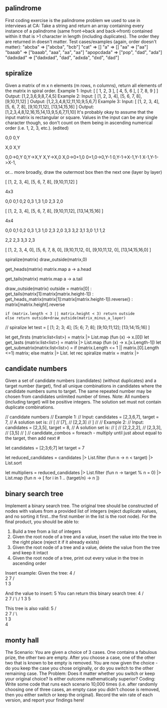 ## palindrome
  First coding exercise is the palindrome problem we used to use in interviews at CA:
  Take a string and return an array containing every instance of a palindrome (same front->back and back->front) contained within it that is >1 character in length (including duplicates). The order they are returned in doesn't matter.
  Test cases/examples (again, order doesn't matter):
  "abcba" => ["abcba", "bcb"]
  "cat" => []
  "a" => []
  "aa" => ["aa"]
  "baaab" => ["baaab", "aaa", "aa", "aa"]
  "apopcdada" => ["pop", "dad", "ada"]
  "dadxdad" => ["dadxdad", "dad", "adxda", "dxd", "dad"]


## spiralize
  Given a matrix of m x n elements (m rows, n columns), return all elements of the matrix in spiral order.
  Example 1:
  Input:
  [
  [ 1, 2, 3 ],
  [ 4, 5, 6 ],
  [ 7, 8, 9 ]
  ]
  Output: [1,2,3,6,9,8,7,4,5]
  Example 2:
  Input:
  [
    [1, 2, 3, 4],
    [5, 6, 7, 8],
    [9,10,11,12]
  ]
  Output: [1,2,3,4,8,12,11,10,9,5,6,7]
  Example 3:
  Input:
  [
    [1, 2, 3, 4],
    [5, 6, 7, 8],
    [9,10,11,12],
    [13,14,15,16]
  ]
  Output: [1,2,3,4,8,12,16,15,14,13,9,5,6,7,11,10]
  It's probably okay to assume that the input matrix is rectangular or square. Values in the input can be any single character though, so don't count on them being in ascending numerical order (i.e. 1, 2, 3, etc.). (edited) 

0,0                 0,Y



X,0                 X,Y


0,0->0,Y
0,Y->X,Y
X,Y->X,0
X,0->0+1,0
0+1,0->0,Y-1
0,Y-1->X-1,Y-1
X-1,Y-1->X-1,


or...
more broadly,
draw the outermost box
then the next one
(layer by layer)

[
  [1, 2, 3, 4],
  [5, 6, 7, 8],
  [9,10,11,12]
]


4x3

0,0 0,1 0,2 0,3
1,3 1,0
2,3 2,0

[
  [1, 2, 3, 4],
  [5, 6, 7, 8],
  [9,10,11,12],
  [13,14,15,16]
]

4x4

0,0 0,1 0,2 0,3
1,3 1,0
2,3 2,0
3,3 3,2 3,1 3,0
1,1 1,2

2,2 2,3
3,3 2,3


[
  [1, 2, 3, 4, 0],
  [5, 6, 7, 8, 0],
  [9,10,11,12, 0],
  [9,10,11,12, 0],
  [13,14,15,16,0]
]

spiralize(matrix)
    draw_outside(matrix,0)

get_heads(matrix)
    matrix.map a -> a.head

    
get_tails(matrix)
    matrix.map a -> a.tail

draw_outside(matrix)
    outside = matrix[0] : get_tails(matrix[1]:matrix[matrix.height-1]) : get_heads_matrix(matrix[1]:matrix[matrix.height-1]).reverse() : matrix[matrix.height].reverse

    if (matrix.length < 3 || matrix.height < 3) return outside
    else return outside+draw_outside(matrix_minus_a_layer)



// spiralize
 let test = [
  [1; 2; 3; 4];
  [5; 6; 7; 8];
  [9;10;11;12];
  [13;14;15;16]
]

let get_firsts (matrix:list<list<int>>) = matrix |> List.map (fun (x) -> x.[0]) 
let get_lasts (matrix:list<list<int>>) = matrix |> List.map (fun (x) -> x.[x.Length-1])
let get_submatrix(matrix:list<list<int>>) = if (matrix.Length <= 1 || matrix.[0].Length <=1) matrix; else matrix |> List.
let rec spiralize matrix =
    matrix |> 
        
## candidate numbers
  Given a set of candidate numbers (candidates) (without duplicates) and a target number (target), find all unique combinations in candidates where the candidate numbers sums to target.
  The same repeated number may be chosen from candidates unlimited number of times.
  Note:
  All numbers (including target) will be positive integers.
  The solution set must not contain duplicate combinations.

// candidate numbers
// Example 1:
// Input: candidates = [2,3,6,7], target = 7,
// A solution set is:
// [
//   [7],
//   [2,2,3]
// ]
//
// Example 2:
// Input: candidates = [2,3,5], target = 8,
// A solution set is:
// [
//   [2,2,2,2],
//   [2,3,3],
//   [3,5]
// ]
// candidate_combos = foreach - multiply until just about equal to the target, then add next #

let candidates = [2;3;6;7]
let target = 7

let reduced_candidates = 
  candidates |> 
  List.filter (fun n -> n < target) |>
  List.sort

let multipliers = 
  reduced_candidates |> 
  List.filter (fun n -> target % n = 0) |>
  List.map (fun n -> [ for i in 1 .. (target/n) -> n ])


## binary search tree
  Implement a binary search tree. The original tree should be constructed of nodes with values from a provided list of integers (reject duplicate values, and no sorting it first...the first number in the list is the root node). For the final product, you should be able to:
  1) Build a tree from a list of integers
  2) Given the root node of a tree and a value, insert the value into the tree in the right place (reject it if it already exists)
  3) Given the root node of a tree and a value, delete the value from the tree and keep it intact
  4) Given the root node of a tree, print out every value in the tree in ascending order

  Insert example:
  Given the tree:
          4
        / \
        2   7
      / \
      1   3

  And the value to insert: 5
  You can return this binary search tree:
            4
        /     \
        2        7
      / \      /
      1   3   5

  This tree is also valid:
          5
        /   \
        2     7
      / \   
      1   3
          \
            4


## monty hall
  The Scenario:
  You are given a choice of 3 cases. One contains a fabulous prize, the other two are empty. After you choose a case, one of the other two that is known to be empty is removed.
  You are now given the choice - do you keep the case you chose originally, or do you switch to the other remaining case.
  The Problem:
  Does it matter whether you switch or keep your original choice? Is either outcome mathematically superior?
  Coding:
  Write some code that runs each scenario 10,000 times (i.e. after randomly choosing one of three cases, an empty case you didn't choose is removed, then you either switch or keep the original). Record the win rate of each version, and report your findings here! 